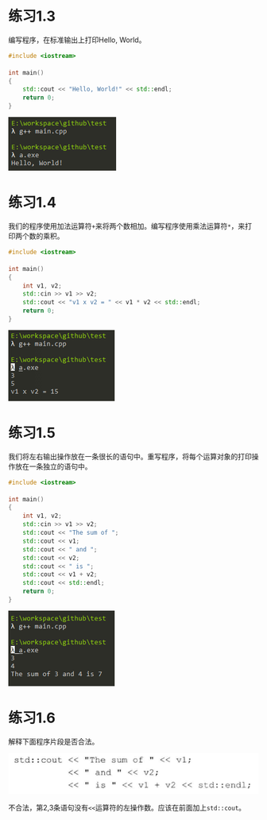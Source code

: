 # 练习1.3

编写程序，在标准输出上打印Hello, World。

```cpp
#include <iostream>

int main()
{
	std::cout << "Hello, World!" << std::endl;
	return 0;
}
```

![](res/1.png)

# 练习1.4

我们的程序使用加法运算符`+`来将两个数相加。编写程序使用乘法运算符`*`，来打印两个数的乘积。

```cpp
#include <iostream>

int main()
{
	int v1, v2;
	std::cin >> v1 >> v2;
	std::cout << "v1 x v2 = " << v1 * v2 << std::endl;
	return 0;
}
```

![](res/2.png)

# 练习1.5

我们将左右输出操作放在一条很长的语句中。重写程序，将每个运算对象的打印操作放在一条独立的语句中。

```cpp
#include <iostream>

int main()
{
	int v1, v2;
	std::cin >> v1 >> v2;
	std::cout << "The sum of ";
	std::cout << v1;
	std::cout << " and ";
	std::cout << v2;
	std::cout << " is ";
	std::cout << v1 + v2;
	std::cout << std::endl;
	return 0;
}
```

![](res/3.png)

# 练习1.6

解释下面程序片段是否合法。

![](res/4.png)

不合法，第2,3条语句没有`<<`运算符的左操作数。应该在前面加上`std::cout`。
